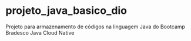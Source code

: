 # projeto_java_basico_dio
Projeto para armazenamento de códigos na linguagem Java do Bootcamp Bradesco Java Cloud Native

